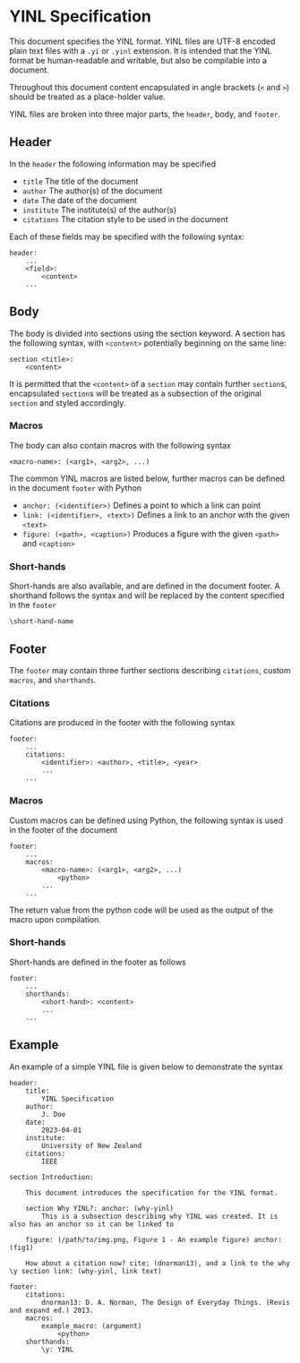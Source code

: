 # YINL Specification

This document specifies the YINL format. YINL files are UTF-8 encoded plain text files with a `.yi` or `.yinl` extension. It is intended that the YINL format be human-readable and writable, but also be compilable into a document. 

Throughout this document content encapsulated in angle brackets (`<` and `>`) should be treated as a place-holder value.

YINL files are broken into three major parts, the `header`, body, and `footer`. 

## Header

In the `header` the following information may be specified

- `title` The title of the document
- `author` The author(s) of the document
- `date` The date of the document
- `institute` The institute(s) of the author(s)
- `citations` The citation style to be used in the document

Each of these fields may be specified with the following syntax:

```
header:
    ...
    <field>:
        <content>
    ...
```

## Body

The body is divided into sections using the section keyword. A section has the following syntax, with `<content>` potentially beginning on the same line:

```
section <title>:
    <content>
```

It is permitted that the `<content>` of a `section` may contain further `section`s, encapsulated `section`s will be treated as a subsection of the original `section` and styled accordingly.

### Macros

The body can also contain macros with the following syntax

```
<macro-name>: (<arg1>, <arg2>, ...)
```

The common YINL macros are listed below, further macros can be defined in the document `footer` with Python

- `anchor: (<identifier>)` Defines a point to which a link can point
- `link: (<identifier>, <text>)` Defines a link to an anchor with the given `<text>`
- `figure: (<path>, <caption>)` Produces a figure with the given `<path>` and `<caption>`

### Short-hands

Short-hands are also available, and are defined in the document footer. A shorthand follows the syntax and will be replaced by the content specified in the `footer`

```
\short-hand-name
```

## Footer

The `footer` may contain three further sections describing `citations`, custom `macros`, and `shorthands`. 

### Citations

Citations are produced in the footer with the following syntax

```
footer:
    ...
    citations:
        <identifier>: <author>, <title>, <year>
        ...
    ...
```

### Macros

Custom macros can be defined using Python, the following syntax is used in the footer of the document

```
footer:
    ...
    macros:
        <macro-name>: (<arg1>, <arg2>, ...)
            <python>
        ...
    ...
```

The return value from the python code will be used as the output of the macro upon compilation.

### Short-hands

Short-hands are defined in the footer as follows

```
footer:
    ...
    shorthands:
        <short-hand>: <content>
        ...
    ...
```

## Example

An example of a simple YINL file is given below to demonstrate the syntax

```
header:
    title:
        YINL Specification
    author:
        J. Doe
    date:
        2023-04-01
    institute:
        University of New Zealand
    citations:
        IEEE

section Introduction:

    This document introduces the specification for the YINL format.

    section Why YINL?: anchor: (why-yinl)
        This is a subsection describing why YINL was created. It is also has an anchor so it can be linked to

    figure: (/path/to/img.png, Figure 1 - An example figure) anchor: (fig1)

    How about a citation now? cite: (dnorman13), and a link to the why \y section link: (why-yinl, link text)

footer:
    citations:
        dnorman13: D. A. Norman, The Design of Everyday Things. (Revis and expand ed.) 2013.
    macros:
        example_macro: (argument)
            <python>
    shorthands:
        \y: YINL
```